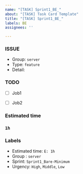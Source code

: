 ```yaml
---
name: "[TASK] Sprint1_BE_"
about: "[TASK] Task Card Template"
title: "[TASK] Sprint1_BE_"
labels: BE
assignees: ''

---
```


### **ISSUE**

- Group: `server`
- Type: `feature`
- Detail: 

### **TODO**

- [ ]  Job1
- [ ]  Job2


### **Estimated time**

### **`1h`**


### **Labels**

- Estimated time: `E: 1h`
- Group : `server`
- Sprint: `Sprint1_Bare-Minimum`
- Urgency: `High`, `Middle`, `Low`
